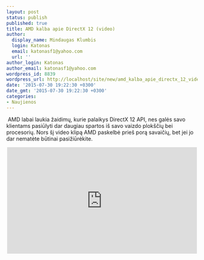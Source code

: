 ```yaml
---
layout: post
status: publish
published: true
title: AMD kalba apie DirectX 12 (video)
author:
  display_name: Mindaugas Klumbis
  login: Katonas
  email: katonasf1@yahoo.com
  url: ''
author_login: Katonas
author_email: katonasf1@yahoo.com
wordpress_id: 8839
wordpress_url: http://localhost/site/new/amd_kalba_apie_directx_12_video/
date: '2015-07-30 19:22:30 +0300'
date_gmt: '2015-07-30 19:22:30 +0300'
categories:
- Naujienos
---
```

<p>
	&nbsp;AMD labai laukia žaidimų, kurie palaikys DirectX 12 API, nes galės savo klientams pasiūlyti dar daugiau spartos i&scaron; savo vaizdo plok&scaron;čių bei procesorių. Nors &scaron;į video klipą AMD paskelbė prie&scaron; porą savaičių, bet jei jo dar nematėte būtinai pasižiūrėkite.</p>
<p style="text-align: center;">
	<iframe allowfullscreen="" frameborder="0" height="281" src="https://www.youtube.com/embed/dmyy7Tk-GBs" width="500"></iframe></p>
